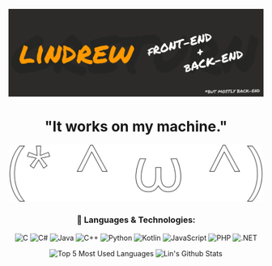 
![Header](https://github.com/GReturn/GReturn/blob/main/github_readme-banner.png "Header")

<div align=center>

# "It works on my machine."
<img src="https://github.com/GReturn/GReturn/blob/main/Untitled1.svg" width="500px" />


### 🧰 Languages & Technologies:
![C](https://img.shields.io/badge/C-2C2B29?style=for-the-badge&logo=c&logoColor=FF9900)
![C#](https://img.shields.io/badge/C%23-2C2B29?style=for-the-badge&logo=c-sharp&logoColor=FF9900)
![Java](https://img.shields.io/badge/Java-2C2B29?style=for-the-badge&logo=java&logoColor=FF9900)
![C++](https://img.shields.io/badge/C++-2C2B29?style=for-the-badge&logo=c%2b%2b&logoColor=FF9900)
![Python](https://img.shields.io/badge/Python-2C2B29?style=for-the-badge&logo=python&logoColor=FF9900)
![Kotlin](https://img.shields.io/badge/Kotlin-2C2B29?style=for-the-badge&logo=kotlin&logoColor=FF9900)
![JavaScript](https://img.shields.io/badge/JavaScript-2C2B29?style=for-the-badge&logo=javascript&logoColor=FF9900)
![PHP](https://img.shields.io/badge/PHP-2C2B29?style=for-the-badge&logo=php&logoColor=FF9900)
![.NET](https://img.shields.io/badge/.NET-2C2B29?style=for-the-badge&logo=dotnet&logoColor=FF9900)

 
<!-- ![](https://komarev.com/ghpvc/?username=greturn&style=flat-square&color=FF9900) -->
<img alt="Top 5 Most Used Languages" src="https://github-readme-stats.vercel.app/api/top-langs/?username=GReturn&show_icons=true&hide_border=true&title_color=FF9900&text_color=FFFFFF&icon_color=FF9900&bg_color=2C2B29&langs_count=5&hide=Assembly,CSS,HTML" />


<img alt="Lin's Github Stats" src="https://github-readme-stats-eight-navy.vercel.app/api?username=GReturn&show_icons=true&hide_border=true&title_color=FF9900&text_color=FFFFFF&icon_color=FF9900&bg_color=2C2B29&" />
